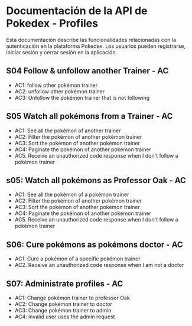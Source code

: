 # Documentación de la API de Pokedex - Profiles
Esta documentación describe las funcionalidades relacionadas con la autenticación en la plataforma Pokedex. Los usuarios pueden registrarse, iniciar sesión y cerrar sesión en la aplicación.

## S04 Follow & unfollow another Trainer - AC

- AC1: follow other pokémon trainer
- AC2: unfollow other pokémon trainer
- AC3: Unfollow the pokémon trainer that is not following
 

## S05 Watch all pokémons from a Trainer - AC

- AC1: See all the pokémon of another trainer 
- AC2: Filter the pokémon of another pokémon trainer 
- AC3: Sort the pokémon of another pokémon trainer 
- AC4: Paginate the pokémon of another pokémon trainer 
- AC5. Receive an unauthorized code response when I don't follow a pokémon trainer  


## s05: Watch all pokémons as Professor Oak - AC

- AC1: See all the pokémon of a pokémon trainer 
- AC2: Filter the pokémon of another pokémon trainer 
- AC3: Sort the pokémon of another pokémon trainer 
- AC4: Paginate the pokémon of another pokémon trainer 
- AC5. Receive an unauthorized code response when I don't follow a pokémon trainer  


## S06: Cure pokémons as pokémons doctor - AC

- AC1: Cure a pokémon of a specific pokémon trainer
- AC2. Receive an unauthorized code response when I am not a doctor

## S07: Administrate profiles - AC

- AC1: Change pokémon trainer to professor Oak
- AC2: Change pokémon trainer to doctor
- AC3: Change pokémon trainer to admin
- AC4: invalid user uses the admin request
